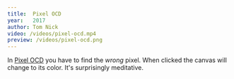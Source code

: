 ```yaml
---
title:  Pixel OCD
year:   2017
author: Tom Nick
video: /videos/pixel-ocd.mp4
preview: /videos/pixel-ocd.png
---
```


In [Pixel OCD](https://tn1ck.github.io/pixel-ocd/) you have to find the _wrong_ pixel. When clicked the canvas will change to its color. It's surprisingly meditative.
